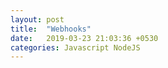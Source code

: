```yaml
---
layout: post
title:  "Webhooks"
date:   2019-03-23 21:03:36 +0530
categories: Javascript NodeJS
---
```


